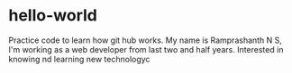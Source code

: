 # hello-world
Practice code to learn how git hub works.
My name is Ramprashanth N S, I'm working as a web developer from last two and half years. Interested in knowing nd learning new technologyc
